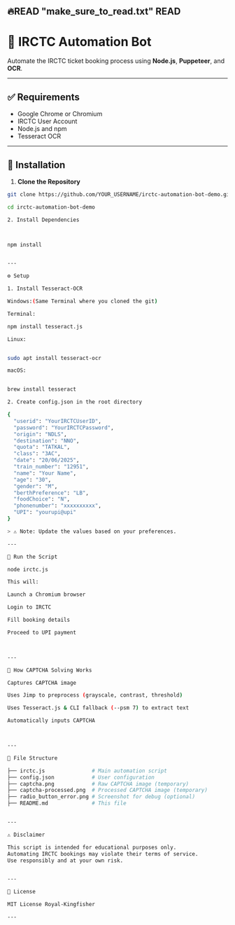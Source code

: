 🔥READ "make_sure_to_read.txt" READ
---

# 🚂 IRCTC Automation Bot

Automate the IRCTC ticket booking process using **Node.js**, **Puppeteer**, and **OCR**.

---

## ✅ Requirements

- Google Chrome or Chromium
- IRCTC User Account
- Node.js and npm
- Tesseract OCR

---

## 🔧 Installation

1. **Clone the Repository**
```bash
git clone https://github.com/YOUR_USERNAME/irctc-automation-bot-demo.git

cd irctc-automation-bot-demo

2. Install Dependencies



npm install


---

⚙️ Setup

1. Install Tesseract-OCR

Windows:(Same Terminal where you cloned the git)

Terminal:

npm install tesseract.js

Linux:


sudo apt install tesseract-ocr

macOS:


brew install tesseract

2. Create config.json in the root directory

{
  "userid": "YourIRCTCUserID",
  "password": "YourIRCTCPassword",
  "origin": "NDLS",
  "destination": "NNO",
  "quota": "TATKAL",
  "class": "3AC",
  "date": "20/06/2025",
  "train_number": "12951",
  "name": "Your Name",
  "age": "30",
  "gender": "M",
  "berthPreference": "LB",
  "foodChoice": "N",
  "phonenumber": "xxxxxxxxxx",
  "UPI": "yourupi@upi"
}

> ⚠️ Note: Update the values based on your preferences.

---

🚀 Run the Script

node irctc.js

This will:

Launch a Chromium browser

Login to IRCTC

Fill booking details

Proceed to UPI payment



---

🤖 How CAPTCHA Solving Works

Captures CAPTCHA image

Uses Jimp to preprocess (grayscale, contrast, threshold)

Uses Tesseract.js & CLI fallback (--psm 7) to extract text

Automatically inputs CAPTCHA



---

📁 File Structure

├── irctc.js               # Main automation script
├── config.json            # User configuration
├── captcha.png            # Raw CAPTCHA image (temporary)
├── captcha-processed.png  # Processed CAPTCHA image (temporary)
├── radio_button_error.png # Screenshot for debug (optional)
├── README.md              # This file


---

⚠️ Disclaimer

This script is intended for educational purposes only.
Automating IRCTC bookings may violate their terms of service.
Use responsibly and at your own risk.


---

📜 License

MIT License Royal-Kingfisher

---



